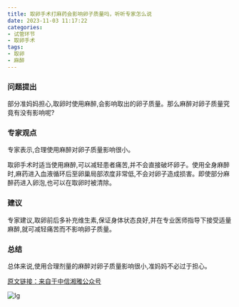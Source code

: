 ```yaml
---
title: 取卵手术打麻药会影响卵子质量吗，听听专家怎么说
date: 2023-11-03 11:17:22
categories:
- 试管环节
- 取卵手术
tags:
- 取卵
- 麻醉
---
```


### 问题提出

部分准妈妈担心,取卵时使用麻醉,会影响取出的卵子质量。那么麻醉对卵子质量究竟有没有影响呢?
<!--more-->
### 专家观点

专家表示,合理使用麻醉对卵子质量影响很小。

取卵手术时适当使用麻醉,可以减轻患者痛苦,并不会直接破坏卵子。使用全身麻醉时,麻药进入血液循环后至卵巢局部浓度非常低,不会对卵子造成损害。即使部分麻醉药进入卵泡,也可以在取卵时被清除。

### 建议

专家建议,取卵前后多补充维生素,保证身体状态良好,并在专业医师指导下接受适量麻醉,就可减轻痛苦而不影响卵子质量。

### 总结

总体来说,使用合理剂量的麻醉对卵子质量影响很小,准妈妈不必过于担心。

[原文链接：来自于中信湘雅公众号](https://mp.weixin.qq.com/s/21islpk3AfndF8iBymTV3w)

![lg](https://ooo.0x0.ooo/2023/11/13/OePZKg.png)